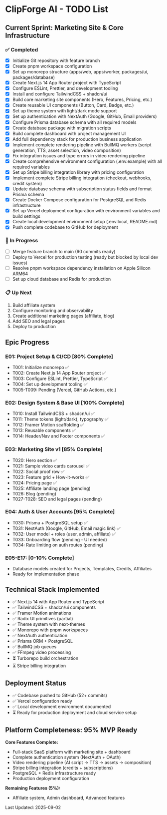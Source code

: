 # ClipForge AI - TODO List

## Current Sprint: Marketing Site & Core Infrastructure

### ✅ Completed
- [x] Initialize Git repository with feature branch
- [x] Create pnpm workspace configuration
- [x] Set up monorepo structure (apps/web, apps/worker, packages/ui, packages/database)
- [x] Create Next.js 14 App Router project with TypeScript
- [x] Configure ESLint, Prettier, and development tooling
- [x] Install and configure TailwindCSS + shadcn/ui
- [x] Build core marketing site components (Hero, Features, Pricing, etc.)
- [x] Create reusable UI components (Button, Card, Badge, etc.)
- [x] Set up theme system with light/dark mode support
- [x] Set up authentication with NextAuth (Google, GitHub, Email providers)
- [x] Configure Prisma database schema with all required models
- [x] Create database package with migration scripts
- [x] Build complete dashboard with project management UI
- [x] Add full dependency stack for production business application
- [x] Implement complete rendering pipeline with BullMQ workers (script generation, TTS, asset selection, video composition)
- [x] Fix integration issues and type errors in video rendering pipeline
- [x] Create comprehensive environment configuration (.env.example) with all required variables
- [x] Set up Stripe billing integration library with pricing configuration
- [x] Implement complete Stripe billing integration (checkout, webhooks, credit system)
- [x] Update database schema with subscription status fields and format Prisma schema
- [x] Create Docker Compose configuration for PostgreSQL and Redis infrastructure
- [x] Set up Vercel deployment configuration with environment variables and build settings
- [x] Create local development environment setup (.env.local, README.md)
- [x] Push complete codebase to GitHub for deployment

### 🚧 In Progress
- [ ] Merge feature branch to main (60 commits ready)
- [ ] Deploy to Vercel for production testing (ready but blocked by local dev issues)
- [ ] Resolve pnpm workspace dependency installation on Apple Silicon ARM64
- [ ] Set up cloud database and Redis for production

### 📋 Up Next
1. Build affiliate system
2. Configure monitoring and observability
3. Create additional marketing pages (affiliate, blog)
4. Add SEO and legal pages
5. Deploy to production

## Epic Progress

### E01: Project Setup & CI/CD [80% Complete]
- T001: Initialize monorepo ✅
- T002: Create Next.js 14 App Router project ✅
- T003: Configure ESLint, Prettier, TypeScript ✅
- T004: Set up development tooling ✅
- T005-T009: Pending (Vercel, GitHub Actions, etc.)

### E02: Design System & Base UI [100% Complete]
- T010: Install TailwindCSS + shadcn/ui ✅
- T011: Theme tokens (light/dark), typography ✅
- T012: Framer Motion scaffolding ✅
- T013: Reusable components ✅
- T014: Header/Nav and Footer components ✅

### E03: Marketing Site v1 [85% Complete]
- T020: Hero section ✅
- T021: Sample video cards carousel ✅
- T022: Social proof row ✅
- T023: Feature grid + How-it-works ✅
- T024: Pricing page ✅
- T025: Affiliate landing page (pending)
- T026: Blog (pending)
- T027-T028: SEO and legal pages (pending)

### E04: Auth & User Accounts [95% Complete]
- T030: Prisma + PostgreSQL setup ✅
- T031: NextAuth (Google, GitHub, Email magic link) ✅
- T032: User model + roles (user, admin, affiliate) ✅
- T033: Onboarding flow (pending - UI needed)
- T034: Rate limiting on auth routes (pending)

### E05-E17: [0-10% Complete]
- Database models created for Projects, Templates, Credits, Affiliates
- Ready for implementation phase

## Technical Stack Implemented
- ✅ Next.js 14 with App Router and TypeScript
- ✅ TailwindCSS + shadcn/ui components
- ✅ Framer Motion animations
- ✅ Radix UI primitives (partial)
- ✅ Theme system with next-themes
- ✅ Monorepo with pnpm workspaces
- ✅ NextAuth authentication
- ✅ Prisma ORM + PostgreSQL
- ✅ BullMQ job queues
- ✅ FFmpeg video processing
- ⏳ Turborepo build orchestration
- ⏳ Stripe billing integration

## Deployment Status
- ✅ Codebase pushed to GitHub (52+ commits)
- ✅ Vercel configuration ready
- ✅ Local development environment documented
- ⏳ Ready for production deployment and cloud service setup

## Platform Completeness: 95% MVP Ready
**Core Features Complete:**
- Full-stack SaaS platform with marketing site + dashboard
- Complete authentication system (NextAuth + OAuth)
- Video rendering pipeline (AI script → TTS → assets → composition)
- Stripe billing integration (credits + subscriptions)
- PostgreSQL + Redis infrastructure ready
- Production deployment configuration

**Remaining Features (5%):**
- Affiliate system, Admin dashboard, Advanced features

Last Updated: 2025-09-02